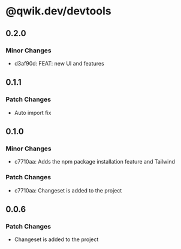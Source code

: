 # @qwik.dev/devtools

## 0.2.0

### Minor Changes

- d3af90d: FEAT: new UI and features

## 0.1.1

### Patch Changes

- Auto import fix

## 0.1.0

### Minor Changes

- c7710aa: Adds the npm package installation feature and Tailwind

### Patch Changes

- c7710aa: Changeset is added to the project

## 0.0.6

### Patch Changes

- Changeset is added to the project
